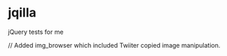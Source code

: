 jqilla
======

jQuery tests for me

// Added img_browser which included Twiiter copied image manipulation.
